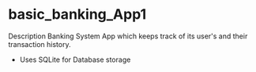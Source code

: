 # basic_banking_App1
 Description
Banking System App which keeps track of its user's and their transaction history.
* Uses SQLite for Database storage
 

